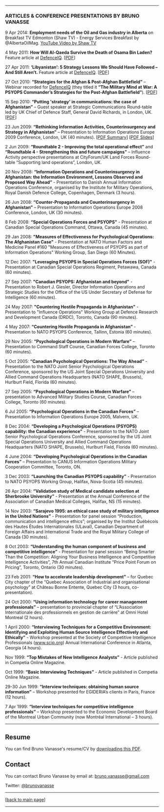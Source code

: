 ***  
### ARTICLES & CONFERENCE PRESENTATIONS BY BRUNO VANASSE

9 Apr 2014: **Employment needs of the Oil and Gas industry in Alberta** on Breakfast TV Edmonton (Shaw TV) - Energy Services Breakfast by @AlbertaOilMag. [YouTube Video by Shaw TV](https://www.youtube.com/watch?v=4wTLN24ESqs)

4 May 2011: **How Will Al-Qaeda Survive the Death of Osama Bin Laden?** Feature article at [DefenceIQ](https://www.defenceiq.com/air-land-and-sea-defence-services/articles/how-will-al-qaeda-survive-the-death-of-osama-bin-l). [[PDF](2011-05-03_Al-Qaeda_Bin_Laden_Defence-IQ.pdf)]
 
27 Apr 2011: **‘Libyanistan’: 5 Strategy Lessons We Should Have Followed – And Still Aren’t.** Feature article at [DefenceIQ](https://www.defenceiq.com/air-land-and-sea-defence-services/articles/libyafghanistan-5-strategies-we-should-have-follo). [[PDF](2011-04-26_Libyanistan_Defence-IQ.pdf)]

27 Oct 2010: **“Strategies for the Afghan & Post-Afghan Battlefield”** – Webinar recorded for [DefenceIQ](https://www.defenceiq.com/army-and-land-forces/webinars/the-military-mind-at-war-a-psyops-commander-s-stra) (they titled it **“The Military Mind at War: A PSYOPS Commander’s Strategies for the Post-Afghan Battlefield”**). [[PDF](2010-10-27_Strategies-Post-Afghan-Battlefield_BrunoVanasse.com.pdf)]

15 Sep 2010: **“Putting 'strategy' in communications: the case of Afghanistan”** – Guest speaker at Strategic Communications Round-table led by UK Chief of Defence Staff, General David Richards, in London, UK. [[PDF](2010-09-15_Strategy-communications-Afghan-case_BrunoVanasse.com.pdf)]

23 Jun 2009: **“Rethinking Information Activities, Counterinsurgency and Strategy in Afghanistan”** – Presentation to Information Operations Europe 2009 Conference, London, UK (40 minutes). [[PDF Summary](2008-11-08_Radically-Rethinking-Counterinsurgency-Strategy-Afghanistan_brunovanasse.com.pdf)] [[PDF Slides](https://brunovanasse.github.io/2008-11-08_Lt-Col_Bruno_Vanasse_IUS_Canada.pdf)]

2 Jun 2009: **“Roundtable 2 - Improving the total operational effect”** and **“Roundtable 4 - Strengthening this and future campaigns”** – Influence Activity perspective presentations at CityForum/UK Land Forces Round-table “Supporting land operations”, London, UK.

20 Nov 2008: **“Information Operations and Counterinsurgency in Afghanistan: the Information Environment, Lessons Observed and Proposed Way Ahead”** - Presentation to Danish Annual Information Operations Conference, organised by the Institute for Military Operations, Royal Danish Defence College, Copenhagen, Denmark (3 hours).

26 Jun 2008: **“Counter-Propaganda and Counterinsurgency in Afghanistan”** – Presentation to Information Operations Europe 2008 Conference, London, UK (30 minutes).

8 Feb 2008: **“Special Operations Forces and PSYOPS"** - Presentation at Canadian Special Operations Command, Ottawa, Canada (45 minutes).

29 Jan 2008: **"Measures of Effectiveness for Psychological Operations: The Afghanistan Case"** - Presentation at NATO Human Factors and Medicine Panel #160 "Measures of Effectiveness of PSYOPS as part of Information Operations" Working Group, San Diego (60 Minutes).

12 Dec 2007: **"Leveraging PSYOPS in Special Operations Forces (SOF)"** - Presentation at Canadian Special Operations Regiment, Petawawa, Canada (60 minutes).

27 Sep 2007: **"Canadian PSYOPS: Afghanistan and beyond"** - Presentation to Robert J. Giesler, Director Information Operations and Strategic Studies for the Office of the US Under Secretary of Defense for Intelligence (60 minutes).
 
24 May 2007: **"Countering Hostile Propaganda in Afghanistan"** - Presentation to "Influence Operations" Working Group at Defence Research and Development Canada (DRDC), Toronto, Canada (90 minutes).

4 May 2007: **“Countering Hostile Propaganda in Afghanistan”** - Presentation to NATO PSYOPS Conference, Tallinn, Estonia (60 minutes).

29 Nov 2005: **“Psychological Operations in Modern Warfare”** – Presentation to Command Staff Course, Canadian Forces College, Toronto (60 minutes).

5 Oct 2005: **“Canadian Psychological Operations: The Way Ahead”** - Presentation to the NATO Joint Senior Psychological Operations Conference, sponsored by the US Joint Special Operations University and Allied Command Operations Headquarters (NATO SHAPE, Brussels), Hurlburt Field, Florida (60 minutes).

27 Sep 2005:	**“Psychological Operations in Modern Warfare”** – presentation to Advanced Military Studies Course, Canadian Forces College, Toronto (60 minutes).

6 Jul 2005: **“Psychological Operations in the Canadian Forces”** – Presentation to Information Operations Europe 2005, Malvern, UK.

8 Dec 2004:  **“Developing a Psychological Operations (PSYOPS) capability: the Canadian experience”** - Presentation to the NATO Joint Senior Psychological Operations Conference, sponsored by the US Joint Special Operations University and Allied Command Operations Headquarters (NATO SHAPE, Brussels), Hurlburt Field, Florida (60 minutes).

4 June 2004: **“Developing Psychological Operations in the Canadian Forces”** – Presentation to CANUS Information Operations Military Cooperation Committee, Toronto, ON.

3 Dec 2003: **“Launching the Canadian PSYOPS capability”** - Presentation to NATO PSYOPS Working Group, Halifax, Nova-Scotia (45 minutes).

26 Apr 2004: **“Validation study of Medical candidate selection at Sherbrooke University”** - Presentation at the Annual Conference of the Association of Canadian Medical Colleges, Halifax, NS (15 minutes).

14 Nov 2003:	**“Sarajevo 1995: an ethical case study of military intelligence in the United Nations”** - Presentation for panel session “Production, communication and intelligence ethics”; organised by the Institut Québécois des Hautes Études Internationales (ULaval), Canadian Department of Foreign Affairs and International Trade and the Royal Military College of Canada (30 minutes). 

8 Oct 2003: **“Understanding the human component of business and competitive intelligence”** - Presentation for panel session “Being Smarter Than the Competition: Aligning Your Business Intelligence and Competitive Intelligence Activities”, 7th Annual Canadian Institute “Price Point Forum on Pricing”, Toronto, Ontario (30 minutes). 

23 Feb 2001: **“How to accelerate leadership development”** – for Quebec City chapter of the “Quebec Association of Industrial and organisational psychology” at Château Bonne Entente, Quebec City (3 hours, co-presentation). 

24 Oct 2000: **“Using information technology for career management professionals”** – presentation to provincial chapter of “L’Association Internationale des professionnels en gestion de carrière” at Omni Hotel Montreal (2 hours).

1 April 2000: **“Interviewing Techniques for a Competitive Environment: Identifying and Exploiting Human Source Intelligence Effectively and Ethically”** - Workshop presented at the Society of Competitive Intelligence Professionals (www.scip.org) Annual International Conference in Atlanta, Georgia (4 hours).

Nov 1999: **“Top Mistakes of New Intelligence Analysts”** - Article published in Competia Online Magazine.

Oct 1999: **“Basic Interviewing Techniques”** - Article published in Competia Online Magazine.

29-30 Jun 1999: **“Interview techniques: obtaining human source information”** – Workshop presented for EGIDERIA’s clients in Paris, France (12 hours). 

7 Apr 1999: **“Interview techniques for competitive intelligence professionals”** – Workshop presented to the Economic Development Board of the Montreal Urban Community (now Montréal International – 3 hours).

***  

## Resume

You can find Bruno Vanasse's resume/CV by [downloading this PDF](https://brunovanasse.github.io/Bruno_Vanasse.pdf).


## Contact 

You can contact Bruno Vanasse by email at: <bruno.vanasse@gmail.com> 

Twitter: [@brunovanasse](https://twitter.com/brunovanasse)

* * *

[[back to main page](https://brunovanasse.github.io)]

* * *


